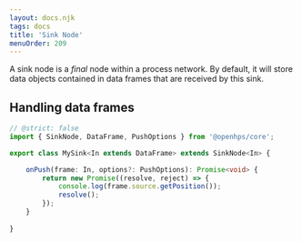 ```yaml
---
layout: docs.njk
tags: docs
title: 'Sink Node'
menuOrder: 209
---
```

A sink node is a *final* node within a process network. By default, it will store data objects contained in data frames that are received by this sink.

## Handling data frames
```ts twoslash
// @strict: false
import { SinkNode, DataFrame, PushOptions } from '@openhps/core';

export class MySink<In extends DataFrame> extends SinkNode<In> {

    onPush(frame: In, options?: PushOptions): Promise<void> {
        return new Promise((resolve, reject) => {
            console.log(frame.source.getPosition());
            resolve();
        });
    }
    
}
```